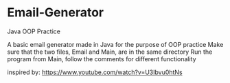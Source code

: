 # Email-Generator
Java OOP Practice

A basic email generator made in Java for the purpose of OOP practice
Make sure that the two files, Email and Main, are in the same directory
Run the program from Main, follow the comments for different functionality

inspired by: https://www.youtube.com/watch?v=U3Ibvu0htNs
